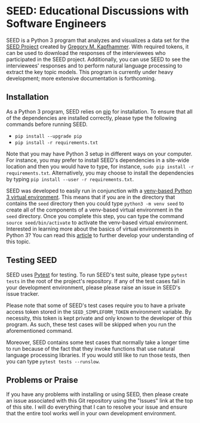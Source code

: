 # SEED: Educational Discussions with Software Engineers

SEED is a Python 3 program that analyzes and visualizes a data set for the [SEED
Project](http://www.cs.allegheny.edu/sites/gkapfham/seed/) created by [Gregory
M. Kapfhammer](http://www.cs.allegheny.edu/sites/gkapfham/). With required
tokens, it can be used to download the responses of the interviewees who
participated in the SEED project. Additionally, you can use SEED to see the
interviewees' responses and to perform natural language processing to extract
the key topic models. This program is currently under heavy development; more
extensive documentation is forthcoming.

## Installation

As a Python 3 program, SEED relies on
[pip](https://pip.pypa.io/en/stable/installing/) for installation. To ensure
that all of the dependencies are installed correctly, please type the following
commands before running SEED.

- `pip install --upgrade pip`
- `pip install -r requirements.txt`

Note that you may have Python 3 setup in different ways on your computer. For
instance, you may prefer to install SEED's dependencies in a site-wide
location and then you would have to type, for instance, `sudo pip install -r
requirements.txt`. Alternatively, you may choose to install the dependencies by
typing `pip install --user -r requirements.txt`.

SEED was developed to easily run in conjunction with a [venv-based Python 3
virtual environment](https://docs.python.org/3/library/venv.html). This means
that if you are in the directory that contains the `seed` directory then you
could type `python3 -m venv seed` to create all of the components of a
venv-based virtual environment in the `seed` directory. Once you complete this
step, you can type the command `source seed/bin/activate` to activate the
venv-based virtual environment. Interested in learning more about the basics of
virtual environments in Python 3? You can read this
[article](http://www.cs.allegheny.edu/sites/gkapfham/programming/research/idea/2017/07/14/Virtual-Environments/)
to further develop your understanding of this topic.

## Testing SEED

SEED uses [Pytest](https://docs.pytest.org/en/latest/) for testing. To run
SEED's test suite, please type `pytest tests` in the root of the project's
repository. If any of the test cases fail in your development environment,
please please raise an issue in SEED's issue tracker.

Please note that some of SEED's test cases require you to have a private access
token stored in the `SEED_SIMPLEFORM_TOKEN` environment variable. By necessity,
this token is kept private and only known to the developer of this program. As
such, these test cases will be skipped when you run the aforementioned command.

Moreover, SEED contains some test cases that normally take a longer time to run
because of the fact that they invoke functions that use natural language
processing libraries. If you would still like to run those tests, then you can
type `pytest tests --runslow`.

## Problems or Praise

If you have any problems with installing or using SEED, then please create an
issue associated with this Git repository using the "Issues" link at the top of
this site. I will do everything that I can to resolve your issue and ensure that
the entire tool works well in your own development environment.
